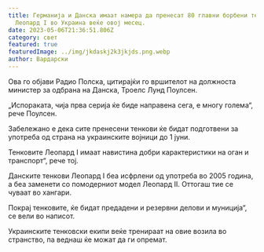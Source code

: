 ```yaml
---
title: Германија и Данска имаат намера да пренесат 80 главни борбени тенкови
  Леопард I во Украина веќе овој месец.
date: 2023-05-06T21:36:51.806Z
category: свет
featured: true
featuredImage: ../img/jkdaskj2k3jkjds.png.webp
author: Вардарски
---
```


Ова го објави Радио Полска, цитирајќи го вршителот на должноста министер за одбрана на Данска, Троелс Лунд Поулсен.

„Испораката, чија прва серија ќе биде направена сега, е многу голема“, рече Поулсен.

Забележано е дека сите пренесени тенкови ќе бидат подготвени за употреба од страна на украинските војници до 1 јуни.

Тенковите Леопард I имаат навистина добри карактеристики на оган и транспорт“, рече тој.

Данските тенкови Леопард I беа исфрлени од употреба во 2005 година, а беа заменети со помодерниот модел Леопард II. Оттогаш тие се чуваат во хангари.

Покрај тенковите, ќе бидат предадени и резервни делови и муниција“, се вели во написот.

Украинските тенковски екипи веќе тренираат на овие возила во странство, па веднаш ќе можат да ги опремат.
